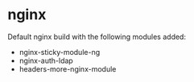 # nginx

Default nginx build with the following modules added:

* nginx-sticky-module-ng
* nginx-auth-ldap
* headers-more-nginx-module
